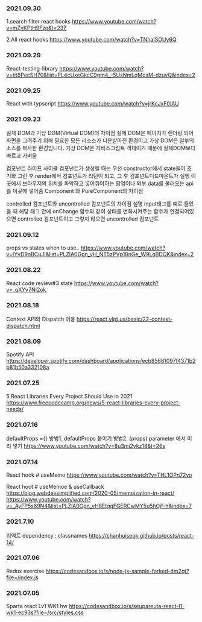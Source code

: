 ### 2021.09.30
1.search filter react hooks
https://www.youtube.com/watch?v=mZvKPtH9Fzo&t=237

2.All react hooks
https://www.youtube.com/watch?v=TNhaISOUy6Q

### 2021.09.29
React-testing-library 
https://www.youtube.com/watch?v=tit8PecSH70&list=PL4cUxeGkcC9gm4_-5UsNmLqMosM-dzuvQ&index=2
### 2021.09.25
React with typscript
https://www.youtube.com/watch?v=jrKcJxF0lAU

### 2021.09.23

실제 DOM과 가상 DOM(Virtual DOM)의 차이점
실제 DOM은 페이지가 렌더링 되어 화면을 그려주기 위해 필요한 모든 리소스가 다운받아진 환경이고 
가상 DOM은 일부의 소스를 복사한 환경입니다. 가상 DOM은 자바스크립트 객체이기 때문에 실제DOM보다 빠르고 가벼움

컴포넌트 라이프 사이클
컴포넌트가 생성될 때는 우선 constructor에서 state들이 초기화
그런 후 render에서 컴포넌트가 리턴이 되고, 그 후 컴포넌트디드마운트가 실행
이곳에서 브라우저의 위치를 파악하고 넣어줘야하는 
팝업이나 외부 data를 불러오는 api를 이곳에 넣어줌
Component 와 PureComponent의 차이점

controlled 컴포넌트와 uncontrolled 컴포넌트의 차이점 설명
input태그를 예로 들었을 때 해당 태그 안에 onChange 함수와 같이 
상태를 변화시켜주는 함수가 연결되어있으면 
controlled 컴포넌트이고 그렇지 않으면 uncontrolled 컴포넌트


### 2021.09.12
props vs states when to use..
https://www.youtube.com/watch?v=IYvD9oBCuJI&list=PLZlA0Gpn_vH_NT5zPVp18nGe_W9LqBDQK&index=2

### 2021.08.22
React code review#3 state
https://www.youtube.com/watch?v=_qXYv7NI2ok


### 2021.08.18
Context API와 Dispatch 이용
https://react.vlpt.us/basic/22-context-dispatch.html


### 2021.08.09
Spotify API
https://developer.spotify.com/dashboard/applications/ecb85681097f4371b2b81b50a332108a

### 2021.07.25
5 React Libraries Every Project Should Use in 2021
https://www.freecodecamp.org/news/5-react-libraries-every-project-needs/

### 2021.07.16
defaultProps ={}
방법1. defaultProps 붙이기
방법2. (props) parameter 에서 미리 넣기
https://www.youtube.com/watch?v=8u3mi2ykz18&t=26s


### 2021.07.14 

React hook # useMemo
https://www.youtube.com/watch?v=THL1OPn72vo

React hoot # useMemoe & useCallback
https://blog.webdevsimplified.com/2020-05/memoization-in-react/
https://www.youtube.com/watch?v=_AyFP5s69N4&list=PLZlA0Gpn_vH8EtggFGERCwMY5u5hOjf-h&index=7

### 2021.7.10
리액트 dependency : classnames
https://chanhuiseok.github.io/posts/react-14/


### 2021.07.06
Redux exercise
https://codesandbox.io/s/node-js-sample-forked-dm2qt?file=/index.js


### 2021.07.05
Sparta react Lv1 WK1 hw
https://codesandbox.io/s/seupareuta-react-l1-wk1-ec93s?file=/src/styles.css

